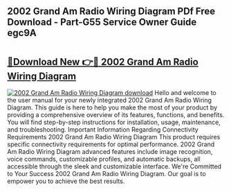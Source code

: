 ## 2002 Grand Am Radio Wiring Diagram PDf Free Download - Part-G55 Service Owner Guide egc9A

# <h2><a href="http://dfro51m.blite.top/?on=2002+Grand+Am+Radio+Wiring+Diagram">🔗Download New 👉🔴 2002 Grand Am Radio Wiring Diagram</a></h2>

[![2002 Grand Am Radio Wiring Diagram download](https://i.imgur.com/lujVjoI.png)](http://dfro51m.blite.top/?on=2002+Grand+Am+Radio+Wiring+Diagram)
Hello and welcome to the user manual for your newly integrated 2002 Grand Am Radio Wiring Diagram. This guide is here to help you make the most of your product by providing a comprehensive overview of its features, functions, and benefits. You will find step-by-step instructions for installation, usage, maintenance, and troubleshooting. Important Information Regarding Connectivity Requirements 2002 Grand Am Radio Wiring Diagram This product requires specific connectivity requirements for optimal performance. 2002 Grand Am Radio Wiring Diagram advanced features include image recognition, voice commands, customizable profiles, and automatic backups, all accessible through the sleek and customizable interface. We're Committed to Your Success 2002 Grand Am Radio Wiring Diagram. Our goal is to empower you to achieve the best results.
